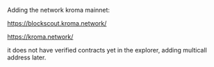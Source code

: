 Adding the network kroma mainnet:

https://blockscout.kroma.network/

https://kroma.network/

it does not have verified contracts yet in the explorer, adding multicall address later.
